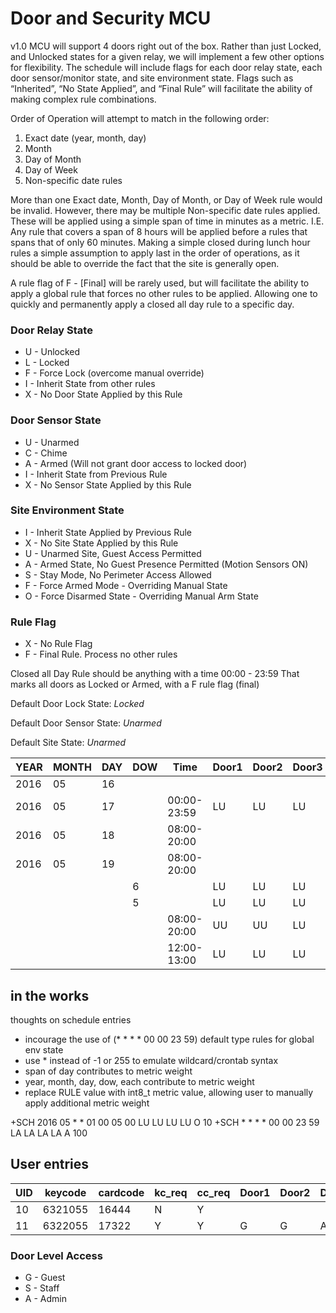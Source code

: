 # Door and Security MCU

v1.0 MCU will support 4 doors right out of the box. Rather than just Locked, and Unlocked states for a given relay,  we will implement a few other options for flexibility. The schedule will include flags for each door relay state, each door sensor/monitor state, and site environment state. Flags such as “Inherited”, “No State Applied”, and “Final Rule” will facilitate the ability of making complex rule combinations.

Order of Operation will attempt to match in the following order:
1. Exact date (year, month, day)
2. Month
3. Day of Month
4. Day of Week
5. Non-specific date rules

More than one Exact date, Month, Day of Month, or Day of Week rule would be invalid. However, there may be multiple Non-specific date rules applied. These will be applied using a simple span of time in minutes as a metric. I.E. Any rule that covers a span of 8 hours will be applied before a rules that spans that of only 60 minutes. Making a simple closed during lunch hour rules a simple assumption to apply last in the order of operations, as it should be able to override the fact that the site is generally open.

A rule flag of F - [Final] will be rarely used, but will facilitate the ability to apply a global rule that forces no other rules to be applied. Allowing one to quickly and permanently apply a closed all day rule to a specific day.

### Door Relay State
- U - Unlocked
- L - Locked
- F - Force Lock (overcome manual override)
- I - Inherit State from other rules
- X - No Door State Applied by this Rule

### Door Sensor State
- U - Unarmed
- C - Chime
- A - Armed (Will not grant door access to locked door)
- I - Inherit State from Previous Rule
- X - No Sensor State Applied by this Rule

### Site Environment State
- I - Inherit State Applied by Previous Rule
- X - No Site State Applied by this Rule
- U - Unarmed Site, Guest Access Permitted
- A - Armed State, No Guest Presence Permitted (Motion Sensors ON)
- S - Stay Mode, No Perimeter Access Allowed
- F - Force Armed Mode - Overriding Manual State
- O - Force Disarmed State - Overriding Manual Arm State

### Rule Flag
- X - No Rule Flag
- F - Final Rule. Process no other rules

Closed all Day Rule should be anything with a time 00:00 - 23:59
That marks all doors as Locked or Armed, with a F rule flag (final)

Default Door Lock State: *Locked*

Default Door Sensor State: *Unarmed*

Default Site State: *Unarmed*

| YEAR | MONTH|DAY   |DOW   |Time       | Door1|Door2 | Door3| Door4| SITE | RULE |
|------|------|------|------|-----------|------|------|------|------|------|------|
| 2016 | 05   |  16  |      |           |      |      |      |      | U    | X    |
| 2016 | 05   |  17  |      |00:00-23:59|  LU  | LU   | LU   | LU   | U    | X    |
| 2016 | 05   |  18  |      |08:00-20:00|      |      |      |      | U    | X    |
| 2016 | 05   |  19  |      |08:00-20:00|      |      |      |      | U    | X    |
|      |      |      | 6    |           |  LU  | LU   | LU   | LA   | U    | F    |
|      |      |      | 5    |           |  LU  | LU   | LU   | LA   | U    | F    |
|      |      |      |      |08:00-20:00|  UU  | UU   | LU   | LA   | U    | X    |
|      |      |      |      |12:00-13:00|  LU  | LU   | LU   | LA   | U    | X    |



## in the works

thoughts on schedule entries
- incourage the use of (* * * * 00 00 23 59) default type rules for global env state
- use * instead of -1 or 255 to emulate wildcard/crontab syntax
- span of day contributes to metric weight
- year, month, day, dow, each contribute to metric weight
- replace RULE value with int8_t metric value, allowing user to manually apply additional metric weight

+SCH 2016 05 * * 01 00 05 00 LU LU LU LU O 10
+SCH * * * * 00 00 23 59 LA LA LA LA A 100

## User entries
| UID | keycode | cardcode | kc_req  | cc_req  | Door1 | Door2 | Door3 | Door4 | Site |
|-----|---------|----------|---------|---------|-------|-------|-------|-------|------|
| 10  | 6321055 |  16444   |   N     |   Y     |       |       |       |       |      |
| 11  | 6322055 |  17322   |   Y     |   Y     | G     | G     | A     | S     | S    |

### Door Level Access
- G - Guest
- S - Staff
- A - Admin
